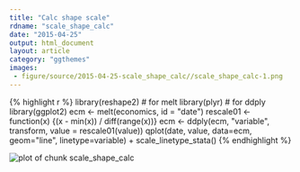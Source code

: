 ```yaml
---
title: "Calc shape scale"
rdname: "scale_shape_calc"
date: "2015-04-25"
output: html_document
layout: article
category: "ggthemes"
images:
 - figure/source/2015-04-25-scale_shape_calc//scale_shape_calc-1.png
---
```





{% highlight r %}
library(reshape2) # for melt
library(plyr) # for ddply
library(ggplot2)
ecm <- melt(economics, id = "date")
rescale01 <- function(x) {(x - min(x)) / diff(range(x))}
ecm <- ddply(ecm, "variable", transform, value = rescale01(value))
qplot(date, value, data=ecm, geom="line", linetype=variable) + scale_linetype_stata()
{% endhighlight %}

![plot of chunk scale_shape_calc](/allYourFigureAreBelongToUs/figure/source/2015-04-25-scale_shape_calc/scale_shape_calc-1.png) 